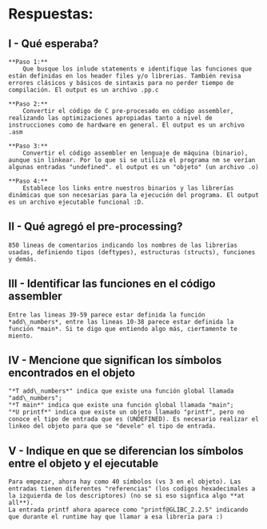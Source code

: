 # Respuestas:
## I - Qué esperaba?
	**Paso 1:**
		Que busque los inlude statements e identifique las funciones que están definidas en los header files y/o librerias. También revisa errores clásicos y básicos de sintaxis para no perder tiempo de compilación. El output es un archivo .pp.c	
	
	**Paso 2:**
		Convertir el código de C pre-procesado en código assembler, realizando las optimizaciones apropiadas tanto a nivel de instrucciones como de hardware en general. El output es un archivo .asm

	**Paso 3:**
		Convertir el código assembler en lenguaje de máquina (binario), aunque sin linkear. Por lo que si se utiliza el programa nm se verían algunas entradas "undefined". el output es un "objeto" (un archivo .o)

	**Paso 4:**
		Establece los links entre nuestros binarios y las librerías dinámicas que son necesarias para la ejecución del programa. El output es un archivo ejecutable funcional :D.

## II - Qué agregó el pre-processing?
	850 lineas de comentarios indicando los nombres de las librerías usadas, definiendo tipos (deftypes), estructuras (structs), funciones y demás. 

## III - Identificar las funciones en el código assembler
	Entre las lineas 39-59 parece estar definida la función *add\_numbers*, entre las lineas 10-38 parece estar definida la función *main*. Si te digo que entiendo algo más, ciertamente te miento.

## IV - Mencione que significan los símbolos encontrados en el objeto
	"*T add\_numbers*" indica que existe una función global llamada "add\_numbers";
	"*T main*" indica que existe una función global llamada "main";
	"*U printf*" indica que existe un objeto llamado "printf", pero no conoce el tipo de entrada que es (UNDEFINED). Es necesario realizar el linkeo del objeto para que se "devele" el tipo de entrada.

## V - Indique en que se diferencian los símbolos entre el objeto y el ejecutable
	Para empezar, ahora hay como 40 símbolos (vs 3 en el objeto). Las entradas tienen diferentes "referencias" (los codigos hexadecimales a la izquierda de los descriptores) (no se si eso signfica algo **at all**). 
	La entrada printf ahora aparece como "printf@GLIBC_2.2.5" indicando que durante el runtime hay que llamar a esa libreria para :)
 